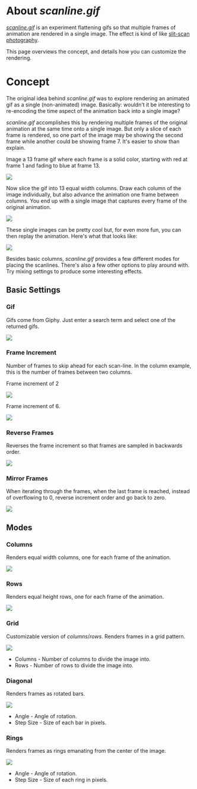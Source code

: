 # About *scanline.gif*

*[scanline.gif](site)* is an experiment flattening gifs so that multiple frames of animation are rendered in a single image. The effect is kind of like [slit-scan photography](https://en.wikipedia.org/wiki/Slit-scan_photography).

This page overviews the concept, and details how you can customize the rendering.

# Concept
The original idea behind *scanline.gif* was to explore rendering an animated gif as a single (non-animated) image. Basically: wouldn't it be interesting to re-encoding the time aspect of the animation back into a single image?

*scanline.gif* accomplishes this by rendering multiple frames of the original animation at the same time onto a single image. But only a slice of each frame is rendered, so one part of the image may be showing the second frame while another could be showing frame 7. It's easier to show than explain.

Image a 13 frame gif where each frame is a solid color, starting with red at frame 1 and fading to blue at frame 13.

![](https://raw.githubusercontent.com/mattbierner/scanline-gif/gh-pages/documentation/images/rb-example-start.gif)

Now slice the gif into 13 equal width columns. Draw each column of the image individually, but also advance the animation one frame between columns. You end up with a single image that captures every frame of the original animation.

![](https://raw.githubusercontent.com/mattbierner/scanline-gif/gh-pages/documentation/images/rb-example.png)

These single images can be pretty cool but, for even more fun, you can then replay the animation. Here's what that looks like:

![](https://raw.githubusercontent.com/mattbierner/scanline-gif/gh-pages/documentation/images/rb-example-columns.gif)

Besides basic columns, *scanline.gif* provides a few different modes for placing the scanlines. There's also a few other options to play around with. Try mixing settings to produce some interesting effects.


## Basic Settings


### Gif
Gifs come from Giphy. Just enter a search term and select one of the returned gifs.

![](https://raw.githubusercontent.com/mattbierner/scanline-gif/gh-pages/documentation/images/search.gif)

### Frame Increment
Number of frames to skip ahead for each scan-line. In the column example, this is the number of frames between two columns.

Frame increment of 2

![](https://raw.githubusercontent.com/mattbierner/scanline-gif/gh-pages/documentation/images/rb-example-columns-inc2.gif)

Frame increment of 6.

![](https://raw.githubusercontent.com/mattbierner/scanline-gif/gh-pages/documentation/images/rb-example-columns-inc6.gif)


### Reverse Frames
Reverses the frame increment so that frames are sampled in backwards order.

![](https://raw.githubusercontent.com/mattbierner/scanline-gif/gh-pages/documentation/images/rb-example-columns-reverse.gif)


### Mirror Frames
When iterating through the frames, when the last frame is reached, instead of overflowing to 0, reverse increment order and go back to zero.

![](https://raw.githubusercontent.com/mattbierner/scanline-gif/gh-pages/documentation/images/rb-example-columns-mirror.gif)


## Modes

### Columns
Renders equal width columns, one for each frame of the animation.

![](https://raw.githubusercontent.com/mattbierner/scanline-gif/gh-pages/documentation/images/rb-example-columns.gif)

### Rows
Renders equal height rows, one for each frame of the animation.

![](https://raw.githubusercontent.com/mattbierner/scanline-gif/gh-pages/documentation/images/rb-example-rows.gif)

### Grid
Customizable version of *columns*/*rows*. Renders frames in a grid pattern.

![](https://raw.githubusercontent.com/mattbierner/scanline-gif/gh-pages/documentation/images/rb-example-grid-10x10.gif)

* Columns - Number of columns to divide the image into.
* Rows - Number of rows to divide the image into.


### Diagonal
Renders frames as rotated bars.

![](https://raw.githubusercontent.com/mattbierner/scanline-gif/gh-pages/documentation/images/rb-example-diag.gif)

* Angle - Angle of rotation.
* Step Size - Size of each bar in pixels.


### Rings
Renders frames as rings emanating from the center of the image.

![](https://raw.githubusercontent.com/mattbierner/scanline-gif/gh-pages/documentation/images/rb-example-rings.gif)

* Angle - Angle of rotation.
* Step Size - Size of each ring in pixels.
